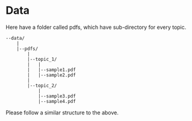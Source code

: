 # Data

Here have a folder called pdfs, which have sub-directory for every topic.

```console
--data/
	|
	|--pdfs/
		|
		|--topic_1/
		|	|
		|	|--sample1.pdf
		|	|--sample2.pdf
		|
		|--topic_2/
			|
			|--sample3.pdf
			|--sample4.pdf
```

Please follow a similar structure to the above.